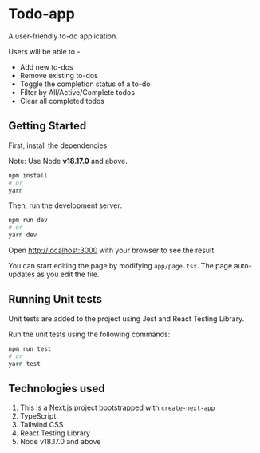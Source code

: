 # Todo-app
A user-friendly to-do application.

Users will be able to -
* Add new to-dos
* Remove existing to-dos
* Toggle the completion status of a to-do
* Filter by All/Active/Complete todos
* Clear all completed todos

## Getting Started

First, install the dependencies

Note: Use Node **v18.17.0** and above.

```bash
npm install
# or
yarn
```

Then, run the development server:

```bash
npm run dev
# or
yarn dev
```

Open [http://localhost:3000](http://localhost:3000) with your browser to see the result.

You can start editing the page by modifying `app/page.tsx`. The page auto-updates as you edit the file.



## Running Unit tests

Unit tests are added to the project using Jest and React Testing Library.

Run the unit tests using the following commands:

```bash
npm run test
# or
yarn test
```



## Technologies used

1. This is a Next.js project bootstrapped with `create-next-app`
2. TypeScript
3. Tailwind CSS
4. React Testing Library
5. Node v18.17.0 and above








